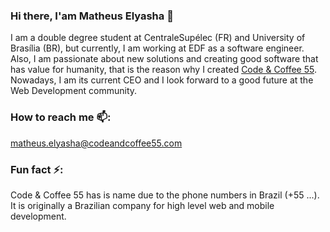 ### Hi there, I'am Matheus Elyasha 👋

I am a double degree student at CentraleSupélec (FR) and University of Brasília (BR), but currently, I am working at EDF as a software engineer. Also, I am passionate about new solutions and creating good software that has value for humanity, that is the reason why I created [Code & Coffee 55](https://github.com/codeandcoffee55). Nowadays, I am its current CEO and I look forward to a good future at the Web Development community.

### How to reach me 📫:

matheus.elyasha@codeandcoffee55.com


### Fun fact ⚡: 

Code & Coffee 55 has is name due to the phone numbers in Brazil (+55 ...). It is originally a Brazilian company for high level web and mobile development.


<!--
**elyasha/elyasha** is a ✨ _special_ ✨ repository because its `README.md` (this file) appears on your GitHub profile.

Here are some ideas to get you started:

- 🔭 I’m currently working on ...
- 🌱 I’m currently learning ...
- 👯 I’m looking to collaborate on ...
- 🤔 I’m looking for help with ...
- 💬 Ask me about ...
- 😄 Pronouns: ...

-->

